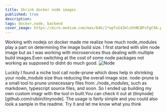```yaml
---
title: Shrink docker node images
published: true
description:
tags: docker,node, backend
cover_image: https://miro.medium.com/max/646/1*epfvG4ZmlzhhNCBPvFgC9A.png
---
```


Working with nodejs on docker made me realize how much node_modules play a part on determining the image build size. I first started with slim node image but as I was working with microservices thus dealing with multiple build images.Even switching at the cost of some node packages not working as supposed to didnt do much good.
![Node](https://devhumor.com/content/uploads/images/August2017/node-modules.jpg)

Luckily I found a niche tool call node-prune which does help in shrinking your node_module size thus reducing the overall image size.
node-prune is a small tool to prune unnecessary files from ./node_modules, such as markdown, typescript source files, and soon.
So I ended up building my own custom imagr with the tool in built.You can check it out at (tinynode)[github.com/rubiin/tinynode]. The usage is fairly simple and you could also look a sample in the readme.
Try it and let me know what you think
